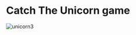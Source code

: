 # Catch The Unicorn game

![unicorn3](https://user-images.githubusercontent.com/56477695/139956836-e9234f95-b320-4fbb-9505-b8ce46ec66f9.jpg)
